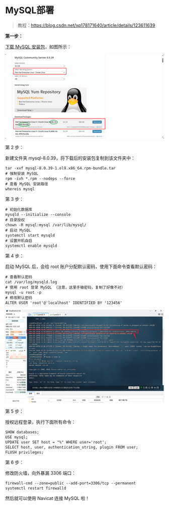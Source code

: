 # MySQL部署

>教程：https://blog.csdn.net/xp178171640/article/details/123611639



**第一步：**

[下载 MySQL 安装包](https://dev.mysql.com/downloads/mysql/)，如图所示：

![image-20240810163030462](./assets/MySQL下载.png)



第 2 步：

新建文件夹 mysql-8.0.39，将下载后的安装包复制到该文件夹中：

```shell
tar -xvf mysql-8.0.39-1.el9.x86_64.rpm-bundle.tar
# 强制安装 MySQL
rpm -ivh *.rpm --nodeps --force
# 查看 MySQL 安装路径
whereis mysql
```



第 3 步：

```shell
# 初始化数据库
mysqld --initialize --console
# 目录授权
chown -R mysql:mysql /var/lib/mysql/
# 启动 MySQL
systemctl start mysqld
# 设置开机自启
systemctl enable mysqld
```



第 4 步：

启动 MySQL 后，会给 root 账户分配默认密码，使用下面命令查看默认密码：

```shell
# 查看默认密码
cat /var/log/mysqld.log
# 使用 root 登录 MySQL （注意，这里手输密码，复制了好像不对）
mysql -u root -p
# 修改默认密码
ALTER USER 'root'@'localhost' IDENTIFIED BY '123456'
```

![image-20240810163758655](./assets/MySQL密码查看.png)



第 5 步：

授权远程登录，执行下面所有命令：

```shell
SHOW databases;	
USE mysql;
UPDATE user SET host = "%" WHERE user='root';
SELECT host, user, authentication_string, plugin FROM user;
FLUSH privileges;
```



第 6 步：

修改防火墙，向外暴漏 3306 端口：

```shell
firewall-cmd --zone=public --add-port=3306/tcp --permanent
systemctl restart firewalld
```

然后就可以使用 Navicat 连接 MySQL 啦！